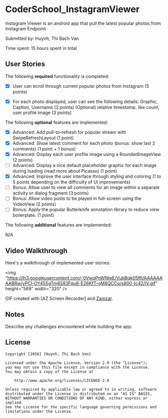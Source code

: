 # CoderSchool_InstagramViewer

Instagram Viewer is an android app that pull the latest popular photos from Instagram Endpoint

Submitted by: Huynh, Thi Bach Van

Time spent: 15 hours spent in total

## User Stories

The following **required** functionality is completed:

* [x] User can scroll through current popular photos from Instagram (5 points)
* [x] For each photo displayed, user can see the following details:
        Graphic, Caption, Username (2 points)
        (Optional) relative timestamp, like count, user profile image (3 points)


The following **optional** features are implemented:

* [x] Advanced: Add pull-to-refresh for popular stream with SwipeRefreshLayout (1 point)
* [x] Advanced: Show latest comment for each photo (bonus: show last 2 comments) (1 point + 1 bonus)
* [x] Advanced: Display each user profile image using a RoundedImageView (2 points)
* [ ] Advanced: Display a nice default placeholder graphic for each image during loading (read more about Picasso) (1 point)
* [x] Advanced: Improve the user interface through styling and coloring (1 to 5 points depending on the difficulty of UI improvements)
* [ ] Bonus: Allow user to view all comments for an image within a separate activity or dialog fragment (3 points)
* [ ] Bonus: Allow video posts to be played in full-screen using the VideoView (2 points)
* [ ] Bonus: Apply the popular Butterknife annotation library to reduce view boilerplate. (1 point)

The following **additional** features are implemented:

N/A

## Video Walkthrough 

Here's a walkthrough of implemented user stories:

<img "https://lh3.googleusercontent.com/-0VwqPnWNteE/VubBqk05ffI/AAAAAAAABRw/yPCl-OY45SgTm8S83Fqu6-E26KfT-oM8QCCo/s800-Ic42/IV.gif" height="569" width="320" />

GIF created with [AZ Screen Recorder] and [Zamzar](http://www.zamzar.com/).

## Notes

Describe any challenges encountered while building the app.

## License

    Copyright [2016] [Huynh, Thi Bach Van]

    Licensed under the Apache License, Version 2.0 (the "License");
    you may not use this file except in compliance with the License.
    You may obtain a copy of the License at

        http://www.apache.org/licenses/LICENSE-2.0

    Unless required by applicable law or agreed to in writing, software
    distributed under the License is distributed on an "AS IS" BASIS,
    WITHOUT WARRANTIES OR CONDITIONS OF ANY KIND, either express or implied.
    See the License for the specific language governing permissions and
    limitations under the License.
